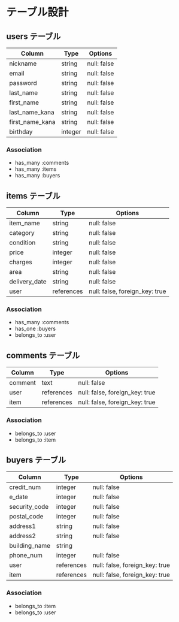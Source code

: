 # テーブル設計

## users テーブル

| Column          | Type    | Options     |
| --------------- | ------- | ----------- |
| nickname        | string  | null: false |
| email           | string  | null: false |
| password        | string  | null: false |
| last_name       | string  | null: false |
| first_name      | string  | null: false |
| last_name_kana  | string  | null: false |
| first_name_kana | string  | null: false |
| birthday        | integer | null: false |

### Association

- has_many :comments
- has_many :items
- has_many :buyers

## items テーブル

| Column        | Type       | Options                        |
| ------------- | ---------- | ------------------------------ |
| item_name     | string     | null: false                    |
| category      | string     | null: false                    |
| condition     | string     | null: false                    |
| price         | integer    | null: false                    |
| charges       | integer    | null: false                    |
| area          | string     | null: false                    |
| delivery_date | string     | null: false                    |
| user          | references | null: false, foreign_key: true |

### Association

- has_many   :comments
- has_one    :buyers
- belongs_to :user

## comments テーブル

| Column  | Type       | Options                        |
| ------- | ---------- | ------------------------------ |
| comment | text       | null: false                    |
| user    | references | null: false, foreign_key: true |
| item    | references | null: false, foreign_key: true |

### Association

- belongs_to :user
- belongs_to :item

## buyers テーブル

| Column         | Type       | Options                        |
| -------------- | ---------- | ------------------------------ |
| credit_num     | integer    | null: false                    |
| e_date         | integer    | null: false                    |
| security_code  | integer    | null: false                    |
| postal_code    | integer    | null: false                    |
| address1       | string     | null: false                    |
| address2       | string     | null: false                    |
| building_name  | string     |                                |
| phone_num      | integer    | null: false                    |
| user           | references | null: false, foreign_key: true |
| item           | references | null: false, foreign_key: true |

### Association

- belongs_to :item
- belongs_to :user